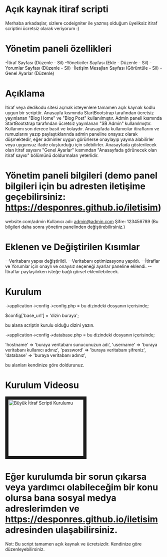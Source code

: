 # Açık kaynak itiraf scripti
Merhaba arkadaşlar, sizlere codeigniter ile yazmış olduğum üyeliksiz itiraf scriptini ücretsiz olarak veriyorum :)

# Yönetim paneli özellikleri
-İtiraf Sayfası (Düzenle - Sil)
-Yöneticiler Sayfası (Ekle - Düzenle - Sil)
-Yorumlar Sayfası (Düzenle - Sil)
-İletişim Mesajları Sayfası (Görüntüle - Sil)
-Genel Ayarlar (Düzenle)

# Açıklama
İtiraf veya dedikodu sitesi açmak isteyenlere tamamen açık kaynak kodlu uygun bir scripttir. Anasayfa kısmında StartBootstrap tarafından ücretsiz yayınlanan "Blog Home" ve "Blog Post" kullanılmıştır. Admin paneli kısmında StartBootstrap tarafından ücretsiz yayınlanan "SB Admin" kullanılmıştır. Kullanımı son derece basit ve kolaydır. Anasayfada kullanıcılar itiraflarını ve rumuzlarını yazıp paylaştıklarında admin paneline onaysız olarak düşmektedir, eğer adminler uygun görürlerse onaylayıp yayına alabilirler veya uygunsuz ifade oluşturduğu için silebilirler. Anasayfada gösterilecek olan itiraf sayısını "Genel Ayarlar" kısmından "Anasayfada görünecek olan itiraf sayısı" bölümünü doldurmaları yeterlidir.

# Yönetim paneli bilgileri (demo panel bilgileri için bu adresten iletişime geçebilirsiniz: https://desponres.github.io/iletisim)
website.com/admin
Kullanıcı adı: admin@admin.com
Şifre: 123456789
(Bu bilgileri daha sonra yönetim panelinden değiştirebilirsiniz.)

# Eklenen ve Değiştirilen Kısımlar #
--Veritabanı yapısı değiştirildi.
--Veritabanı optimizasyonu yapıldı.
--İtiraflar ve Yorumlar için onaylı ve onaysız seçeneği ayarlar paneline eklendi.
--İtiraflar paylaşılırken isteğe bağlı görsel eklenilebilecek.

# Kurulum
->application->config->config.php = bu dizindeki dosyanın içerisinde;

$config['base_url'] = 'dizin buraya';

bu alana scriptin kurulu olduğu dizini yazın.


->application->config->database.php = bu dizindeki dosyanın içerisinde;

  'hostname' => 'buraya veritabanı sunucunuzun adı',
	'username' => 'buraya veritabanı kullanıcı adınız',
	'password' => 'buraya veritabanı şifreniz',
	'database' => 'buraya veritabanı adınız',
  
  bu alanları kendinize göre doldurunuz.
  
  # Kurulum Videosu #
  <a href="http://www.youtube.com/watch?feature=player_embedded&v=vCHJIBJN6PY
" target="_blank"><img src="http://img.youtube.com/vi/vCHJIBJN6PY/0.jpg" 
alt="Büyük İtiraf Scripti Kurulumu" width="240" height="180" border="10" /></a>

  
  
  # Eğer kurulumda bir sorun çıkarsa veya yardımcı olabileceğim bir konu olursa bana sosyal medya adreslerimden ve https://desponres.github.io/iletisim adresinden ulaşabilirsiniz.
  
  Not: Bu script tamamen açık kaynak ve ücretsizdir. Kendinize göre düzenleyebilirsiniz.
